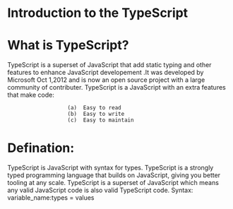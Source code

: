 # Introduction to the TypeScript
# What is TypeScript?
TypeScript is a superset of JavaScript that add static typing and other features to enhance JavaScript developement .It was developed by Microsoft Oct 1,2012 and is now an open source project with a large community of contributer.
TypeScript is a JavaScript with an extra features that make code:

                       (a)  Easy to read   
                       (b)  Easy to write
                       (c)  Easy to maintain   


# Defination:
TypeScript is JavaScript with syntax for types. TypeScript is a strongly typed programming language that builds on JavaScript, giving you better tooling at any scale.
TypeScript is a superset of JavaScript which means any valid JavaScript code is also valid TypeScript code.
Syntax:
 variable_name:types = values

